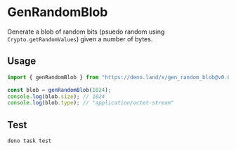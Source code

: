 # GenRandomBlob

Generate a blob of random bits (psuedo random using `Crypto.getRandomValues`) given a number of bytes.

## Usage

```typescript
import { genRandomBlob } from "https://deno.land/x/gen_random_blob@v0.0.2/genRandomBlob.ts";

const blob = genRandomBlob(1024);
console.log(blob.size); // 1024
console.log(blob.type); // "application/octet-stream"
```

## Test

```
deno task test
```
